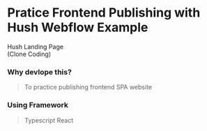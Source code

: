 # Pratice Frontend Publishing with Hush Webflow Example

<p>
Hush Landing Page<br/>
(Clone Coding)
</p>

### Why devlope this?

> To practice publishing frontend SPA website

### Using Framework

> Typescript
> React
